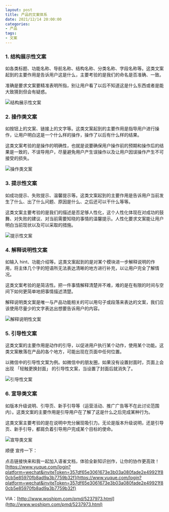 ```yaml
---
layout: post
title: 产品的文案体系
date: 2021/12/14 20:00:00
categories:
- 产品
tags:
- 文案
---
```


### 1. 结构展示性文案

如各类标题、功能名称、导航名称、结构名称、分类名称、字段名称等。这类文案起到的主要作用是告诉用户这是什么，主要考验的是我们的命名是否准确、一致。

准确是要求文案要精准表明所指，别让用户看了以后不知道这是什么东西或者是能大致猜到但会有疑惑。

![结构展示性文案](https://pics.naaln.com/blog/2021-12-14-8e266e.png-basicBlog)

### 2. 操作类文案

如按钮上的文案、链接上的文字等。这类文案起到的主要作用是指导用户进行操作，让用户明白这是一个什么样的操作，操作了以后有什么样的结果。

这类文案考验的是操作的明确性，也就是说要确保用户操作前的预期和操作后的结果是一致的，不误导用户，尽量避免用户产生误操作以及让用户因误操作产生不可接受的损失。

![操作类文案](https://pics.naaln.com/blog/2021-12-14-126622.png-basicBlog)

### 3. 提示性文案

如成功提示、失败提示、温馨提示等。这类文案起到的主要作用是告诉用户当前发生了什么、出了什么问题、原因是什么、之后还可以干什么等等。

这类文案主要考验的是我们的描述是否足够人性化，这个人性化体现在对成功的鼓舞、对失败的建议、对当前需要知晓的事情的温馨提示。人性化要求文案能让用户明白当前现状以及可以采取的措施。

![提示性文案](https://pics.naaln.com/blog/2021-12-14-47689e.png-basicBlog)

### 4. 解释说明性文案

如输入 hint、功能介绍等。这类文案起到的是对某个模块进一步解释说明的作用，将主体几个字的短语所无法表达清晰的地方进行补充，以让用户完全了解情况。

这类文案考验的是简洁性。把一件事情解释清楚并不难，难的是在有限的时间与空间下如何更简单地把事情描述清楚。

解释说明类文案是唯一与产品功能相关的可以用句子或段落来表达的文案，我们应该使用尽量少的文字表达出想要告诉用户的内容。

![解释说明性文案](https://pics.naaln.com/blog/2021-12-14-78d304.png-basicBlog)

### 5. 引导性文案

这类文案的主要作用是动作的引导，以促进用户执行某个动作，使用某个功能。这类文案散落在产品的各个地方，可能出现在页面中任何位置。

以微信中的引导性文案为例。如微信中的朋友圈，如果没有设置封面时，页面上会出现 「轻触更换封面」 的引导性文案，当设置了封面后就消失了。

![引导性文案](https://pics.naaln.com/blog/2021-12-14-1efe7e.png-basicBlog)

### 6. 宣导类文案

如版本升级说明、引导页、新手引导等（运营活动、推广广告等不在此讨论范围内）。这类文案的主要作用是引导用户在了解了这是什么之后完成某种行为。

这类文案主要考验的是在说明中充分展现吸引力。无论是版本升级说明，还是引导页、新手引导，都肩负着引导用户完成某个目标的使命。

![宣导类文案](https://pics.naaln.com/blog/2021-12-14-775a59.png-basicBlog)

顺便 宣传一下：

点击链接快来和我一起加入语雀文档，体验全新知识创作，让你的协作更高效！ [https://www.yuque.com/login?platform=wechat&inviteToken=357df65e3061673e3b03a080fade2e49921f80cb5e85970fb8ad9a3b7759b32f](https://www.yuque.com/login?platform=wechat&inviteToken=357df65e3061673e3b03a080fade2e49921f80cb5e85970fb8ad9a3b7759b32f)

VIA：[http://www.woshipm.com/pmd/5237973.html](http://www.woshipm.com/pmd/5237973.html)
